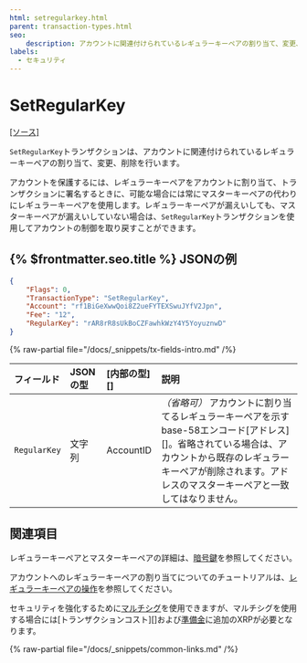 ```yaml
---
html: setregularkey.html
parent: transaction-types.html
seo:
    description: アカウントに関連付けられているレギュラーキーペアの割り当て、変更、削除を行います。
labels:
  - セキュリティ
---
```

# SetRegularKey

[[ソース]](https://github.com/XRPLF/rippled/blob/4239880acb5e559446d2067f00dabb31cf102a23/src/ripple/app/transactors/SetRegularKey.cpp "Source")

`SetRegularKey`トランザクションは、アカウントに関連付けられているレギュラーキーペアの割り当て、変更、削除を行います。

アカウントを保護するには、レギュラーキーペアをアカウントに割り当て、トランザクションに署名するときに、可能な場合には常にマスターキーペアの代わりにレギュラーキーペアを使用します。レギュラーキーペアが漏えいしても、マスターキーペアが漏えいしていない場合は、`SetRegularKey`トランザクションを使用してアカウントの制御を取り戻すことができます。

## {% $frontmatter.seo.title %} JSONの例

```json
{
    "Flags": 0,
    "TransactionType": "SetRegularKey",
    "Account": "rf1BiGeXwwQoi8Z2ueFYTEXSwuJYfV2Jpn",
    "Fee": "12",
    "RegularKey": "rAR8rR8sUkBoCZFawhkWzY4Y5YoyuznwD"
}
```

{% raw-partial file="/docs/_snippets/tx-fields-intro.md" /%}
<!--{# fix md highlighting_ #}-->

| フィールド    | JSONの型  | [内部の型][]       | 説明                          |
|:-------------|:----------|:------------------|:------------------------------|
| `RegularKey` | 文字列 | AccountID | _（省略可）_ アカウントに割り当てるレギュラーキーペアを示すbase-58エンコード[アドレス][]。省略されている場合は、アカウントから既存のレギュラーキーペアが削除されます。アドレスのマスターキーペアと一致してはなりません。 |

## 関連項目

レギュラーキーペアとマスターキーペアの詳細は、[暗号鍵](../../../../concepts/accounts/cryptographic-keys.md)を参照してください。

アカウントへのレギュラーキーペアの割り当てについてのチュートリアルは、[レギュラーキーペアの操作](../../../../tutorials/manage-account-settings/assign-a-regular-key-pair.md)を参照してください。

セキュリティを強化するために[マルチシグ](../../../../concepts/accounts/multi-signing.md)を使用できますが、マルチシグを使用する場合には[トランザクションコスト][]および[準備金](../../../../concepts/accounts/reserves.md)に追加のXRPが必要となります。

{% raw-partial file="/docs/_snippets/common-links.md" /%}
